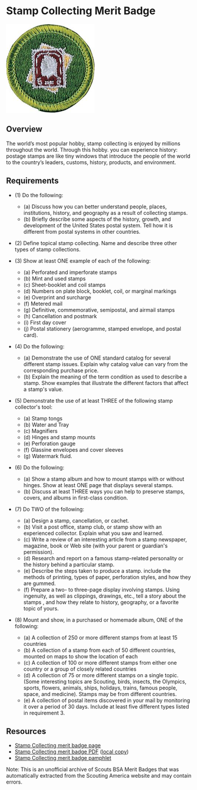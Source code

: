 

# Stamp Collecting Merit Badge

![Stamp Collecting Merit Badge](images/stamp-collecting-merit-badge.jpg)

## Overview



The world’s most popular hobby, stamp collecting is enjoyed by millions throughout the world. Through this hobby. you can experience history: postage stamps are like tiny windows that introduce the people of the world to the country’s leaders, customs, history, products, and environment.

## Requirements

* (1) Do the following:
    * (a) Discuss how you can better understand people, places, institutions, history, and geography as a result of collecting stamps.
    * (b) Briefly describe some aspects of the history, growth, and development of the United States postal system. Tell how it is different from postal systems in other countries.


* (2) Define topical stamp collecting.  Name and describe three other types of stamp collections.
* (3) Show at least ONE example of each of the following:
    * (a) Perforated and imperforate stamps
    * (b) Mint and used stamps
    * (c) Sheet-booklet and coil stamps
    * (d) Numbers on plate block, booklet, coil, or marginal markings
    * (e) Overprint and surcharge
    * (f) Metered mail
    * (g) Definitive, commemorative, semipostal, and airmail stamps
    * (h) Cancellation and postmark
    * (i) First day cover
    * (j) Postal stationery (aerogramme, stamped envelope, and postal card).


* (4) Do the following:
    * (a) Demonstrate the use of ONE standard catalog for several different stamp issues. Explain why catalog value can vary from the corresponding purchase price.
    * (b) Explain the meaning of the term condition as used to describe a stamp. Show examples that illustrate the different factors that affect a stamp's value.


* (5) Demonstrate the use of at least THREE of the following stamp collector's tool:
    * (a) Stamp tongs
    * (b) Water and Tray
    * (c) Magnifiers
    * (d) Hinges and stamp mounts
    * (e) Perforation gauge
    * (f) Glassine envelopes and cover sleeves
    * (g) Watermark fluid.


* (6) Do the following:
    * (a) Show a stamp album and how to mount stamps with or without hinges. Show at least ONE page that displays several stamps.
    * (b) Discuss at least THREE ways you can help to preserve stamps, covers, and albums in first-class condition.


* (7) Do TWO of the following:
    * (a) Design a stamp, cancellation, or cachet.
    * (b) Visit a post office, stamp club, or stamp show with an experienced collector. Explain what you saw and learned.
    * (c) Write a review of an interesting article from a stamp newspaper, magazine, book or Web site (with your parent or guardian's permission).
    * (d) Research and report on a famous stamp-related personality or the history behind a particular stamp.
    * (e) Describe the steps taken to produce a stamp. include the methods of printing, types of paper, perforation styles, and how they are gummed.
    * (f) Prepare a two- to three-page display involving stamps. Using ingenuity, as well as clippings, drawings, etc., tell a story about the stamps , and how they relate to history, geography, or a favorite topic of yours.


* (8) Mount and show, in a purchased or homemade album, ONE of the following:
    * (a) A collection of 250 or more different stamps from at least 15 countries
    * (b) A collection of a stamp from each of 50 different countries, mounted on maps to show the location of each
    * (c) A collection of 100 or more different stamps from either one country or a group of closely related countries
    * (d) A collection of 75 or more different stamps on a single topic. (Some interesting topics are Scouting, birds, insects, the Olympics, sports, flowers, animals, ships, holidays, trains, famous people, space, and medicine). Stamps may be from different countries.
    * (e) A collection of postal items discovered in your mail by monitoring it over a period of 30 days. Include at least five different types listed in requirement 3.




## Resources

- [Stamp Collecting merit badge page](https://www.scouting.org/merit-badges/stamp-collecting/)
- [Stamp Collecting merit badge PDF](https://filestore.scouting.org/filestore/Merit_Badge_ReqandRes/Stamp_Collecting.pdf) ([local copy](files/stamp-collecting-merit-badge.pdf))
- [Stamp Collecting merit badge pamphlet](https://www.scoutshop.org/bsa-stamp-collecting-merit-badge-pamphlet-661040.html)

Note: This is an unofficial archive of Scouts BSA Merit Badges that was automatically extracted from the Scouting America website and may contain errors.